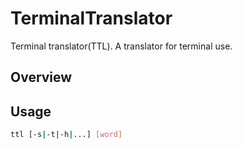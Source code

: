 # TerminalTranslator
Terminal translator(TTL). A translator for terminal use.

## Overview


## Usage

~~~bash
ttl [-s|-t|-h|...] [word]
~~~
